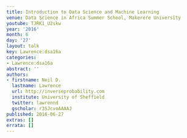 ```yaml
---
title: Introduction to Data Science and Machine Learning
venue: Data Science in Africa Summer School, Makerere University
youtube: TJRK1_U2skw
year: '2016'
month: 6
day: '27'
layout: talk
key: Lawrence:dsa16a
categories:
- Lawrence:dsa16a
abstract: ''
authors:
- firstname: Neil D.
  lastname: Lawrence
  url: http://inverseprobability.com
  institute: University of Sheffield
  twitter: lawrennd
  gscholar: r3SJcvoAAAAJ
published: 2016-06-27
extras: []
errata: []
---
```

